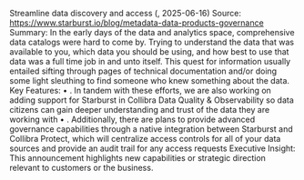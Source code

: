 Streamline data discovery and access (, 2025-06-16)
Source: https://www.starburst.io/blog/metadata-data-products-governance
Summary: In the early days of the data and analytics space, comprehensive data catalogs were hard to come by. Trying to understand the data that was available to you, which data you should be using, and how best to use that data was a full time job in and unto itself. This quest for information usually entailed sifting through pages of technical documentation and/or doing some light sleuthing to find someone who knew something about the data.
Key Features:
• . In tandem with these efforts, we are also working on adding support for Starburst in Collibra Data Quality & Observability so data citizens can gain deeper understanding and trust of the data they are working with
• . Additionally, there are plans to provide advanced governance capabilities through a native integration between Starburst and Collibra Protect, which will centralize access controls for all of your data sources and provide an audit trail for any access requests
Executive Insight: This announcement highlights new capabilities or strategic direction relevant to customers or the business.
